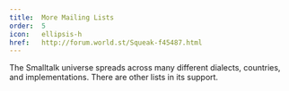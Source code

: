 ```yaml
---
title:  More Mailing Lists
order:  5
icon:   ellipsis-h
href:   http://forum.world.st/Squeak-f45487.html
---
```

The Smalltalk universe spreads across many different dialects, countries, and
implementations. There are other lists in its support.
